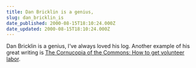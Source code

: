 ```yaml
---
title: Dan Bricklin is a genius,
slug: dan_bricklin_is
date_published: 2000-08-15T18:10:24.000Z
date_updated: 2000-08-15T18:10:24.000Z
---
```


Dan Bricklin is a genius, I’ve always loved his log. Another example of his great writing is [The Cornucopia of the Commons: How to get volunteer labor](http://www.bricklin.com/cornucopia.htm).
